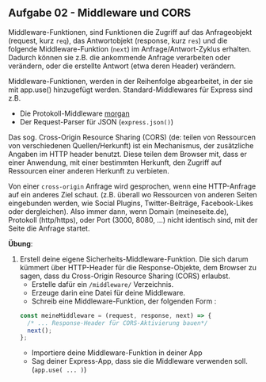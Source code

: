 ## Aufgabe 02 - Middleware und CORS

Middleware-Funktionen, sind Funktionen die Zugriff auf das Anfrageobjekt (request, kurz `req`), das Antwortobjekt (response, kurz `res`) und die folgende Middleware-Funktion (`next`) im Anfrage/Antwort-Zyklus erhalten. Dadurch können sie z.B. die ankommende Anfrage verarbeiten oder verändern, oder die erstellte Antwort (etwa deren Header) verändern.

Middleware-Funktionen, werden in der Reihenfolge abgearbeitet, in der sie mit app.use() hinzugefügt werden. Standard-Middlewares für Express sind z.B.

- Die Protokoll-Middleware [morgan](http://expressjs.com/en/resources/middleware/morgan.html)
- Der Request-Parser für JSON (`express.json()`)

Das sog. Cross-Origin Resource Sharing (CORS) (de: teilen von Ressourcen von verschiedenen Quellen/Herkunft) ist ein Mechanismus, der zusätzliche Angaben im HTTP header benutzt. Diese teilen dem Browser mit, dass er einer Anwendung, mit einer bestimmten Herkunft, den Zugriff auf Ressourcen einer anderen Herkunft zu verbieten.

Von einer `cross-origin` Anfrage wird gesprochen, wenn eine HTTP-Anfrage auf ein anderes Ziel schaut. (z.B. überall wo Ressourcen von anderen Seiten eingebunden werden, wie Social Plugins, Twitter-Beiträge, Facebook-Likes oder dergleichen). Also immer dann, wenn Domain (meineseite.de), Protokoll (http/https), oder Port (3000, 8080, ...) nicht identisch sind, mit der Seite die Anfrage startet.

**Übung**:

1. Erstell deine eigene Sicherheits-Middleware-Funktion. Die sich darum kümmert über HTTP-Header für die Response-Objekte, dem Browser zu sagen, dass du Cross-Origin Resource Sharing (CORS) erlaubst.
   - Erstelle dafür ein `/middleware/` Verzeichnis.
   - Erzeuge darin eine Datei für deine Middleware.
   - Schreib eine Middleware-Funktion, der folgenden Form :
   ```javascript
   const meineMiddleware = (request, response, next) => {
     /* ... Response-Header für CORS-Aktivierung bauen*/
     next();
   };
   ```
   - Importiere deine Middleware-Funktion in deiner App
   - Sag deiner Express-App, dass sie die Middleware verwenden soll. (`app.use( ... )`)
